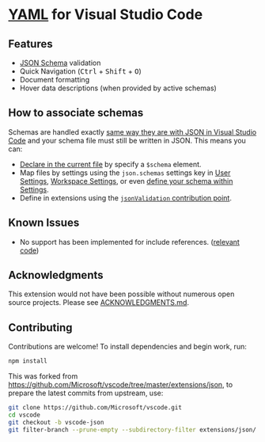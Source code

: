 # [YAML](http://yaml.org/) for Visual Studio Code

## Features

  * [JSON Schema](http://json-schema.org/) validation
  * Quick Navigation (<kbd>Ctrl</kbd> + <kbd>Shift</kbd> + <kbd>O</kbd>)
  * Document formatting
  * Hover data descriptions (when provided by active schemas)

## How to associate schemas
Schemas are handled exactly [same way they are with JSON in Visual Studio Code](https://code.visualstudio.com/Docs/languages/json#_json-schemas-settings) and your schema file must still be written in JSON.  This means you can:

- [Declare in the current file][file] by specify a `$schema` element.
- Map files by settings using the `json.schemas` settings key in [User Settings][user], [Workspace Settings][workspace], or even [define your schema within Settings][within].
- Define in extensions using the [`jsonValidation` contribution point][extension].

[file]: https://code.visualstudio.com/Docs/languages/json#_mapping-in-the-json
[user]: https://code.visualstudio.com/Docs/languages/json#_mapping-in-the-user-settings
[workspace]: https://code.visualstudio.com/Docs/languages/json#_mapping-to-a-schema-in-the-workspace
[within]: https://code.visualstudio.com/Docs/languages/json#_mapping-to-a-schema-defined-in-settings
[extension]: https://code.visualstudio.com/docs/extensionAPI/extension-points#_contributesjsonvalidation

## Known Issues
 - No support has been implemented for include references. ([relevant code](https://github.com/adamvoss/vscode-yaml-languageservice/blob/9199669d241f8fb5fde801399c4cd5abd0bc6d52/src/parser/yamlParser.ts#L243-L247))

## Acknowledgments
This extension would not have been possible without numerous open source projects.  Please see [ACKNOWLEDGMENTS.md](ACKNOWLEDGMENTS.md).

## Contributing
Contributions are welcome!  To install dependencies and begin work, run:

```sh
npm install
```

This was forked from https://github.com/Microsoft/vscode/tree/master/extensions/json, to prepare the latest commits from upstream, use:

```sh
git clone https://github.com/Microsoft/vscode.git
cd vscode
git checkout -b vscode-json
git filter-branch --prune-empty --subdirectory-filter extensions/json/ vscode-json
```